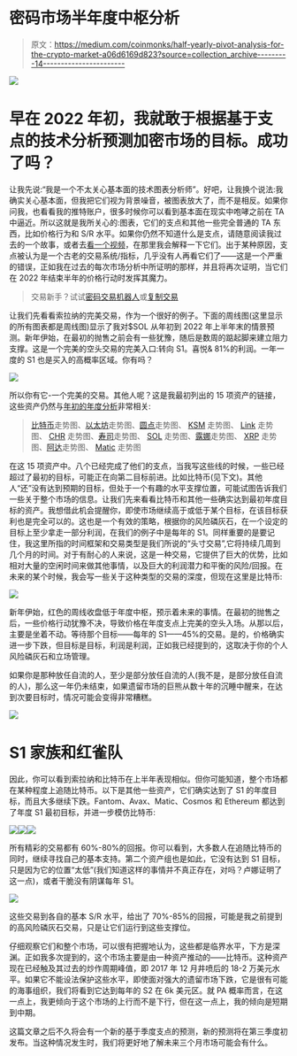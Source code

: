 # 密码市场半年度中枢分析

> 原文：<https://medium.com/coinmonks/half-yearly-pivot-analysis-for-the-crypto-market-a06d6169d823?source=collection_archive---------14----------------------->

![](img/e18770cc6bb7cf63707ca1ff8f7128ae.png)

# 早在 2022 年初，我就敢于根据基于支点的技术分析预测加密市场的目标。成功了吗？

让我先说:“我是一个不太关心基本面的技术图表分析师”。好吧，让我换个说法:我确实关心基本面，但我把它们视为背景噪音，被图表放大了，而不是相反。如果你问我，也看看我的推特账户，很多时候你可以看到基本面在现实中咆哮之前在 TA 中逼近。所以这就是我所关心的:图表，它们的支点和其他一些完全普通的 TA 东西，比如价格行为和 S/R 水平。如果你仍然不知道什么是支点，请随意阅读我过去的一个故事，或者去[看一个视频](https://youtu.be/g8bOxYINOjA)，在那里我会解释一下它们。出于某种原因，支点被认为是一个古老的交易系统/指标，几乎没有人再看它们了——这是一个严重的错误，正如我在过去的每次市场分析中所证明的那样，并且将再次证明，当它们在 2022 年结束半年的价格行动时发挥其魔力。

> 交易新手？试试[密码交易机器人](/coinmonks/crypto-trading-bot-c2ffce8acb2a)或[复制交易](/coinmonks/top-10-crypto-copy-trading-platforms-for-beginners-d0c37c7d698c)

让我们先看看索拉纳的完美交易，作为一个很好的例子。下面的周线图(这里显示的所有图表都是周线图)显示了我对$SOL 从年初到 2022 年上半年末的情景预测。新年伊始，在最初的抛售之前会有一些犹豫，随后是数周的踮起脚来建立阻力支撑。这是一个完美的空头交易的完美入口:转向 S1。喜悦& 81%的利润。一年一度的 S1 也是买入的高概率区域。你有吗？

![](img/bdbebf162dd7c0de125bf05ea5f354b8.png)

所以你有它-一个完美的交易。其他人呢？这是我最初列出的 15 项资产的链接，这些资产仍然与[年初的年度分析](/coinmonks/daring-to-predict-crypto-assets-prices-using-yearly-pivots-unseen-ones-e969fe1dcb3d)非常相关:

> [比特币](https://www.tradingview.com/chart/BTCUSD/5c0GZBXy-Pivot-Yearly-predictions-for-BTC-using-hidden-pivots/)走势图、[以太坊](https://www.tradingview.com/chart/ETHUSD/xOBYHAKW-Pivot-Yearly-predictions-for-ETH-using-hidden-pivots/)走势图、[圆点](https://www.tradingview.com/chart/DOTUSD/7uceMYRP-Pivot-Yearly-predictions-for-DOT-using-hidden-pivots/)走势图、 [KSM](https://www.tradingview.com/chart/KSMUSDT/ftlJJyWF-Pivot-Yearly-predictions-for-KSM-using-hidden-pivots/) 走势图、 [Link](https://www.tradingview.com/chart/LINKUSD/8KNCfYlA-Pivot-Yearly-predictions-for-LINK-using-hidden-pivots/) 走势图、 [CHR](https://www.tradingview.com/chart/CHRUSDT/ziaz3Tr8-Pivot-Yearly-predictions-for-CHR-using-hidden-pivots/) 走势图、[寿司](https://www.tradingview.com/chart/SUSHIPERP/vJxTpIRl-Pivot-Yearly-predictions-for-Sushi-using-hidden-pivots/)走势图、 [SOL](https://www.tradingview.com/chart/SOLUSD/fiCV40OV-Pivot-Yearly-predictions-for-SOL-using-hidden-pivots/) 走势图、[露娜](https://www.tradingview.com/chart/LUNAUSD/5gDGfPtx-Pivot-Yearly-predictions-for-Luna-using-hidden-pivots/)走势图、 [XRP](https://www.tradingview.com/chart/XRPUSD/3S9SIvj8-Pivot-Yearly-predictions-for-XRP-using-hidden-pivots/) 走势图、[阿达](https://www.tradingview.com/chart/ADAUSD/DkSuQIrX-Pivot-Yearly-predictions-for-ADA-using-hidden-pivots/)走势图、 [Matic](https://www.tradingview.com/chart/MATICUSD/eIOrUkGr-Pivot-Yearly-predictions-for-Mativc-using-hidden-pivots/) 走势图

在这 15 项资产中。八个已经完成了他们的支点，当我写这些线的时候，一些已经超过了最初的目标，可能正在向第二目标前进。比如比特币(见下文)。其他人“还”没有达到预期的目标，但处于一个有趣的水平支撑位置，可能试图告诉我们一些关于整个市场的信息。让我们先来看看比特币和其他一些确实达到最初年度目标的资产。我想借此机会提醒你，即使市场继续高于或低于某个目标，在该目标获利也是完全可以的。这也是一个有效的策略，根据你的风险磷灰石，在一个设定的目标上至少拿走一部分利润，在我们的例子中是每年的 S1。同样重要的是要记住，我这里所指的时间框架和交易类型是我们所说的“头寸交易”,它将持续几周到几个月的时间。对于有耐心的人来说，这是一种交易，它提供了巨大的优势，比如相对大量的空闲时间来做其他事情，以及巨大的利润潜力和平衡的风险/回报。在未来的某个时候，我会写一些关于这种类型的交易的深度，但现在这里是比特币:

![](img/aa659f9649db1fc447c96546e1c7aafc.png)

新年伊始，红色的周线收盘低于年度中枢，预示着未来的事情。在最初的抛售之后，一些价格行动犹豫不决，导致价格在年度支点上完美的空头入场。从那以后，主要是坐着不动。等待那个目标——每年的 S1——45%的交易。是的，价格确实进一步下跌，但目标是目标，利润是利润，正如我已经提到的，这取决于你的个人风险磷灰石和立场管理。

如果你是那种放任自流的人，至少是部分放任自流的人(我不是，是部分放任自流的人)，那么这一年仍未结束，如果遗留市场的巨熊从数十年的沉睡中醒来，在达到次要目标时，情况可能会变得非常糟糕。

![](img/57f8fbdc4c9b3fe48f1e926d8a9afff6.png)

# S1 家族和红雀队

因此，你可以看到索拉纳和比特币在上半年表现相似。但你可能知道，整个市场都在某种程度上追随比特币。以下是其他一些资产，它们确实达到了 S1 的年度目标，而且大多继续下跌。Fantom、Avax、Matic、Cosmos 和 Ethereum 都达到了年度 S1 最初目标，并进一步模仿比特币:

![](img/dc03bc5feba40adb7661ea84ed1844e1.png)![](img/02c3e90cea4a309bdbd9461144809332.png)![](img/27ffde4d62a207802ee40f1f513b8aad.png)

所有精彩的交易都有 60%-80%的回报。你可以看到，大多数人在追随比特币的同时，继续寻找自己的基本支持。第二个资产组也是如此，它没有达到 S1 目标，只是因为它的位置“太低”(我们知道这样的事情并不真正存在，对吗？卢娜证明了这一点)，或者干脆没有阴谋每年 S1。

![](img/71de278b84b18251a0fea84fe6392a2a.png)

这些交易到各自的基本 S/R 水平，给出了 70%-85%的回报，可能是我之前提到的高风险磷灰石交易，只是让它们运行到这些支撑位。

仔细观察它们和整个市场，可以很有把握地认为，这些都是临界水平，下方是深渊。正如我多次提到的，这个市场主要是由一种资产推动的——比特币。这种资产现在已经触及其过去的炒作周期峰值，即 2017 年 12 月井喷后的 18-2 万美元水平。如果它不能设法保护这些水平，即使面对强大的遗留市场下跌，它是很有可能的海事组织，我们将看到它达到每年的 S2 在 6k 美元区。就 PA 概率而言，在这一点上，我更倾向于这个市场的上行而不是下行，但在这一点上，我的倾向是短期到中期。

这篇文章之后不久将会有一个新的基于季度支点的预测，新的预测将在第三季度初发布。当这种情况发生时，我们将更好地了解未来三个月市场可能会有什么。